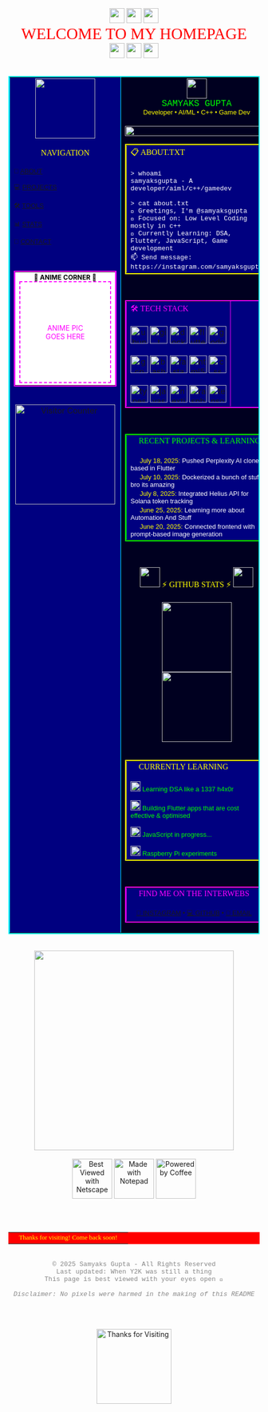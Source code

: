 <!-- 🌐 WELCOME TO MY CYBER SPACE 🌐 -->

<div align="center">
<img src="https://web.archive.org/web/20091027005200/http://geocities.com/enchantedforest/dell/5046/fire2.gif" width="30">
<img src="https://web.archive.org/web/20091027005200/http://geocities.com/enchantedforest/dell/5046/fire2.gif" width="30">
<img src="https://web.archive.org/web/20091027005200/http://geocities.com/enchantedforest/dell/5046/fire2.gif" width="30">
<br>
<font face="Impact" size="6" color="#ff0000">WELCOME TO MY HOMEPAGE</font>
<br>
<img src="https://web.archive.org/web/20091027005200/http://geocities.com/enchantedforest/dell/5046/fire2.gif" width="30">
<img src="https://web.archive.org/web/20091027005200/http://geocities.com/enchantedforest/dell/5046/fire2.gif" width="30">
<img src="https://web.archive.org/web/20091027005200/http://geocities.com/enchantedforest/dell/5046/fire2.gif" width="30">
</div>

<br>

<table width="100%" border="2" bordercolor="#00ffff" cellpadding="10" cellspacing="0" bgcolor="#000040">
<tr>
<td width="30%" valign="top" bgcolor="#000080">

<div align="center">
<img src="https://web.archive.org/web/20091027144705/http://geocities.com/enchantedforest/dell/5046/construction.gif" width="120">
<br><br>
<font face="Comic Sans MS" size="3" color="#ffff00">NAVIGATION</font>
<br><br>
</div>

<font face="Arial" size="2">
📧 <a href="#about">ABOUT</a><br><br>
💻 <a href="#projects">PROJECTS</a><br><br>
🛠️ <a href="#tools">TOOLS</a><br><br>
📊 <a href="#stats">STATS</a><br><br>
📝 <a href="#contact">CONTACT</a><br><br>
</font>

<div align="center">
<br>

<!-- SPACE FOR ANIME PICTURE -->
<table border="2" bordercolor="#ff00ff" bgcolor="#ffffff" cellpadding="5" width="200">
<tr><td align="center">
<font color="#000000" size="2"><b>🌸 ANIME CORNER 🌸</b></font><br>
<div style="width: 180px; height: 200px; border: 2px dashed #ff00ff; display: flex; align-items: center; justify-content: center; color: #ff00ff; font-size: 14px;">
ANIME PIC<br>GOES HERE
</div>
</td></tr>
</table>

<br>
<img src="https://komarev.com/ghpvc/?username=samyaksgupta&label=VISITORS&color=ff00ff&style=flat-square" alt="Visitor Counter" width="200"/>

</div>

</td>
<td width="70%" valign="top" bgcolor="#000020">

<div align="center">
<img src="https://web.archive.org/web/20091027002235/http://geocities.com/enchantedforest/dell/5046/earth.gif" width="40">
<br>
<font face="Courier New" size="4" color="#00ff00">SAMYAKS GUPTA</font>
<br>
<font face="Arial" size="2" color="#ffff00">Developer • AI/ML • C++ • Game Dev</font>
<br><br>
</div>

<img src="https://web.archive.org/web/20091027161503/http://geocities.com/enchantedforest/dell/5046/rainline.gif" width="100%">

<a name="about"></a>
<table width="100%" border="2" bordercolor="#ffff00" cellpadding="6" bgcolor="#000080">
<tr><td>
<font face="Impact" size="3" color="#ffff00">📋 ABOUT.TXT</font>
<br><br>
<font face="Courier New" size="2" color="#ffffff">
> whoami<br>
samyaksgupta - A developer/aiml/c++/gamedev<br>
<br>
> cat about.txt<br>
👋 Greetings, I'm @samyaksgupta<br>
👀 Focused on: Low Level Coding mostly in c++<br>
🌱 Currently Learning: DSA, Flutter, JavaScript, Game development<br>
📫 Send message: https://instagram.com/samyaksgupta<br>
</font>
</td></tr>
</table>

<br>

<a name="tools"></a>
<table width="100%" border="2" bordercolor="#ff00ff" cellpadding="6" bgcolor="#000080">
<tr><td>
<font face="Impact" size="3" color="#ff00ff">🛠️ TECH STACK</font>
<br><br>

<div align="center">
<img src="https://cdn.simpleicons.org/ubuntu/E95420" height="35" alt="ubuntu" title="Ubuntu">
<img src="https://cdn.jsdelivr.net/gh/devicons/devicon/icons/git/git-original.svg" height="35" alt="git" title="Git">
<img src="https://cdn.jsdelivr.net/gh/devicons/devicon/icons/docker/docker-original.svg" height="35" alt="docker" title="Docker">
<img src="https://cdn.jsdelivr.net/gh/devicons/devicon/icons/flutter/flutter-original.svg" height="35" alt="flutter" title="Flutter">
<img src="https://cdn.jsdelivr.net/gh/devicons/devicon/icons/godot/godot-original.svg" height="35" alt="godot" title="Godot">
<br><br>
<img src="https://cdn.jsdelivr.net/gh/devicons/devicon/icons/googlecloud/googlecloud-original.svg" height="35" alt="gcp" title="Google Cloud">
<img src="https://cdn.simpleicons.org/gnubash/4EAA25" height="35" alt="bash" title="Bash">
<img src="https://cdn.jsdelivr.net/gh/devicons/devicon/icons/fastapi/fastapi-original.svg" height="35" alt="fastapi" title="FastAPI">
<img src="https://cdn.jsdelivr.net/gh/devicons/devicon/icons/html5/html5-original.svg" height="35" alt="html5" title="HTML5">
<img src="https://cdn.jsdelivr.net/gh/devicons/devicon/icons/css3/css3-original.svg" height="35" alt="css" title="CSS3">
<br><br>
<img src="https://cdn.jsdelivr.net/gh/devicons/devicon/icons/typescript/typescript-original.svg" height="35" alt="typescript" title="TypeScript">
<img src="https://cdn.jsdelivr.net/gh/devicons/devicon/icons/javascript/javascript-original.svg" height="35" alt="javascript" title="JavaScript">
<img src="https://cdn.jsdelivr.net/gh/devicons/devicon/icons/nextjs/nextjs-original.svg" height="35" alt="nextjs" title="Next.js">
<img src="https://cdn.jsdelivr.net/gh/devicons/devicon/icons/raspberrypi/raspberrypi-original.svg" height="35" alt="raspberry pi" title="Raspberry Pi">
<img src="https://cdn.jsdelivr.net/gh/devicons/devicon/icons/tensorflow/tensorflow-original.svg" height="35" alt="tensorflow" title="TensorFlow">
</div>

</td></tr>
</table>

<br>

<a name="projects"></a>
<table width="100%" border="2" bordercolor="#00ff00" cellpadding="6" bgcolor="#000080">
<tr><td>
<font face="Impact" size="3" color="#00ff00">💾 RECENT PROJECTS & LEARNING</font>
<br><br>
<font face="Arial" size="2" color="#ffffff">
<img src="https://web.archive.org/web/20091027080338/http://geocities.com/enchantedforest/dell/5046/fire.gif" width="15"> 
<font color="#ffff00">July 18, 2025:</font> Pushed Perplexity AI clone based in Flutter<br>
<img src="https://web.archive.org/web/20091027080338/http://geocities.com/enchantedforest/dell/5046/fire.gif" width="15"> 
<font color="#ffff00">July 10, 2025:</font> Dockerized a bunch of stuff bro its amazing<br>
<img src="https://web.archive.org/web/20091027080338/http://geocities.com/enchantedforest/dell/5046/fire.gif" width="15"> 
<font color="#ffff00">July 8, 2025:</font> Integrated Helius API for Solana token tracking<br>
<img src="https://web.archive.org/web/20091027080338/http://geocities.com/enchantedforest/dell/5046/fire.gif" width="15"> 
<font color="#ffff00">June 25, 2025:</font> Learning more about Automation And Stuff<br>
<img src="https://web.archive.org/web/20091027080338/http://geocities.com/enchantedforest/dell/5046/fire.gif" width="15"> 
<font color="#ffff00">June 20, 2025:</font> Connected frontend with prompt-based image generation<br>
</font>
</td></tr>
</table>

<br>

<a name="stats"></a>
<div align="center">
<img src="https://web.archive.org/web/20091027144616/http://geocities.com/enchantedforest/dell/5046/construction2.gif" width="40">
<font face="Impact" size="3" color="#ffff00">⚡ GITHUB STATS ⚡</font>
<img src="https://web.archive.org/web/20091027144616/http://geocities.com/enchantedforest/dell/5046/construction2.gif" width="40">
<br><br>

<img height="140" src="https://github-readme-stats.vercel.app/api?username=samyaksgupta&show_icons=true&theme=radical&hide_border=true&bg_color=000040&title_color=ff00ff&text_color=ffffff&icon_color=00ffff"/>
<br>
<img height="140" src="https://github-readme-stats.vercel.app/api/top-langs/?username=samyaksgupta&layout=compact&theme=radical&hide_border=true&bg_color=000040&title_color=ff00ff&text_color=ffffff"/>

</div>

<br>

<table width="100%" border="2" bordercolor="#ffff00" cellpadding="6" bgcolor="#000080">
<tr><td>
<font face="Impact" size="3" color="#ffff00">🚧 CURRENTLY LEARNING 🚧</font>
<br><br>
<font face="Arial" size="2" color="#ffffff">
<img src="https://web.archive.org/web/20091027144616/http://geocities.com/enchantedforest/dell/5046/construction2.gif" width="20"> 
<font color="#00ff00">Learning DSA like a 1337 h4x0r</font><br><br>
<img src="https://web.archive.org/web/20091027144616/http://geocities.com/enchantedforest/dell/5046/construction2.gif" width="20"> 
<font color="#00ff00">Building Flutter apps that are cost effective & optimised</font><br><br>
<img src="https://web.archive.org/web/20091027144616/http://geocities.com/enchantedforest/dell/5046/construction2.gif" width="20"> 
<font color="#00ff00">JavaScript in progress...</font><br><br>
<img src="https://web.archive.org/web/20091027144616/http://geocities.com/enchantedforest/dell/5046/construction2.gif" width="20"> 
<font color="#00ff00">Raspberry Pi experiments</font><br>
</font>
</td></tr>
</table>

<br>

<a name="contact"></a>
<div align="center">
<table border="2" bordercolor="#ff00ff" cellpadding="5" bgcolor="#000080" width="90%">
<tr><td align="center">
<font face="Comic Sans MS" size="3" color="#ff00ff">📧 FIND ME ON THE INTERWEBS 📧</font>
<br><br>
<font face="Arial" size="2">
<a href="https://instagram.com/samyaksgupta">📱 INSTAGRAM</a> • 
<a href="https://github.com/samyaksgupta">💻 GITHUB</a> • 
<a href="mailto:contact@samyaks.dev">📧 EMAIL</a>
</font>
</td></tr>
</table>
</div>

</td>
</tr>
</table>

<br>

<div align="center">
<img src="https://web.archive.org/web/20091027161503/http://geocities.com/enchantedforest/dell/5046/rainline.gif" width="400">
<br><br>

<img src="https://web.archive.org/web/20091027231345/http://geocities.com/enchantedforest/dell/5046/netscape.gif" width="80" title="Best Viewed with Netscape">
<img src="https://web.archive.org/web/20091027231753/http://geocities.com/enchantedforest/dell/5046/notepad.gif" width="80" title="Made with Notepad">
<img src="https://web.archive.org/web/20091027232028/http://geocities.com/enchantedforest/dell/5046/coffee.gif" width="80" title="Powered by Coffee">

<br><br>

<table width="60%" bgcolor="#ff0000" cellpadding="3">
<tr><td align="center">
<font color="#ffff00" face="Comic Sans MS" size="2">
🌟 Thanks for visiting! Come back soon! 🌟
</font>
</td></tr>
</table>

<br>

<font face="Courier New" color="#888888" size="2">
© 2025 Samyaks Gupta - All Rights Reserved<br>
Last updated: When Y2K was still a thing<br>
This page is best viewed with your eyes open 👀<br>
<br>
<i>Disclaimer: No pixels were harmed in the making of this README</i>
</font>

<br><br>

<img src="https://web.archive.org/web/20091027232508/http://geocities.com/enchantedforest/dell/5046/thankyou.gif" width="150" alt="Thanks for Visiting">

</div>
